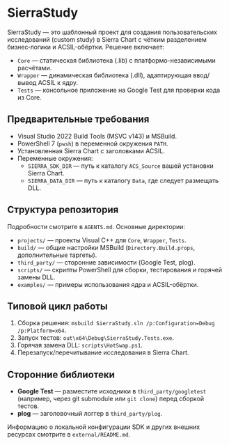 # SierraStudy

SierraStudy — это шаблонный проект для создания пользовательских исследований (custom study) в Sierra Chart с чётким разделением бизнес‑логики и ACSIL-обёртки. Решение включает:
- `Core` — статическая библиотека (.lib) с платформо-независимыми расчётами.
- `Wrapper` — динамическая библиотека (.dll), адаптирующая ввод/вывод ACSIL к ядру.
- `Tests` — консольное приложение на Google Test для проверки кода из Core.


## Предварительные требования
- Visual Studio 2022 Build Tools (MSVC v143) и MSBuild.
- PowerShell 7 (`pwsh`) в переменной окружения `PATH`.
- Установленная Sierra Chart с заголовками ACSIL.
- Переменные окружения:
  - `SIERRA_SDK_DIR` — путь к каталогу `ACS_Source` вашей установки Sierra Chart.
  - `SIERRA_DATA_DIR` — путь к каталогу `Data`, где следует размещать DLL.

## Структура репозитория
Подробности смотрите в `AGENTS.md`. Основные директории:
- `projects/` — проекты Visual C++ для `Core`, `Wrapper`, `Tests`.
- `build/` — общие настройки MSBuild (`Directory.Build.props`, дополнительные таргеты).
- `third_party/` — сторонние зависимости (Google Test, plog).
- `scripts/` — скрипты PowerShell для сборки, тестирования и горячей замены DLL.
- `examples/` — примеры использования ядра и ACSIL-обёртки.

## Типовой цикл работы
1. Сборка решения: `msbuild SierraStudy.sln /p:Configuration=Debug /p:Platform=x64`.
2. Запуск тестов: `out\x64\Debug\SierraStudy.Tests.exe`.
3. Горячая замена DLL: `scripts\HotSwap.ps1`.
4. Перезапуск/перечитывание исследования в Sierra Chart.

## Сторонние библиотеки
- **Google Test** — разместите исходники в `third_party/googletest` (например, через git submodule или `git clone`) перед сборкой тестов.
- **plog** — заголовочный логгер в `third_party/plog`.

Информацию о локальной конфигурации SDK и других внешних ресурсах смотрите в `external/README.md`.
